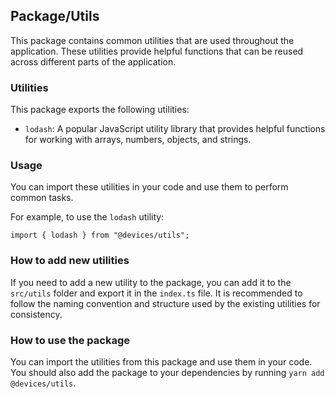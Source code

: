 ## Package/Utils

This package contains common utilities that are used throughout the application. These utilities provide helpful functions that can be reused across different parts of the application.

### Utilities
This package exports the following utilities:
- `lodash`: A popular JavaScript utility library that provides helpful functions for working with arrays, numbers, objects, and strings.

### Usage
You can import these utilities in your code and use them to perform common tasks.

For example, to use the `lodash` utility:
```
import { lodash } from "@devices/utils";
```

### How to add new utilities

If you need to add a new utility to the package, you can add it to the `src/utils` folder and export it in the `index.ts` file. It is recommended to follow the naming convention and structure used by the existing utilities for consistency.

### How to use the package

You can import the utilities from this package and use them in your code.
You should also add the package to your dependencies by running `yarn add @devices/utils`.